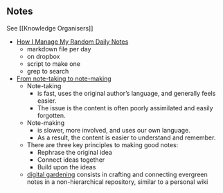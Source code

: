 Notes
-----

See [[Knowledge Organisers]]

* [How I Manage My Random Daily Notes](https://hachibu.net/posts/2020/how-i-manage-my-random-daily-notes/)
    * markdown file per day
    * on dropbox
    * script to make one
    * grep to search
* [From note-taking to note-making](https://nesslabs.com/from-note-taking-to-note-making)
    * Note-taking 
        * is fast, uses the original author’s language, and generally feels easier. 
        * The issue is the content is often poorly assimilated and easily forgotten. 
    * Note-making 
        * is slower, more involved, and uses our own language.
        * As a result, the content is easier to understand and remember.
    * There are three key principles to making good notes:
        * Rephrase the original idea
        * Connect ideas together
        * Build upon the ideas
    * [digital gardening](https://nesslabs.com/mind-garden) consists in crafting and connecting evergreen notes in a non-hierarchical repository, similar to a personal wiki
